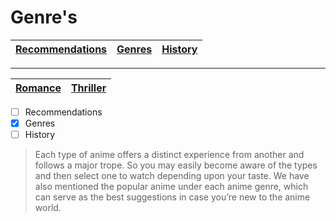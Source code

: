 # Genre's
| [Recommendations](Recs/RecsMain.md) | [Genres](Genres/GenreMain.md) | [History](History/HistoryMain.md)|
| ----------- | ----------- |-----------------|
---
| [Romance](Romance/DominiqueRom.md) | [Thriller](Thriller/KaylaThriller.md) | 
| ----------- | ----------- 
- [ ] Recommendations
- [x] Genres
- [ ] History

> Each type of anime offers a distinct experience from another and follows a major trope. So you may easily become aware of the types and then select one to watch depending upon your taste. We have also mentioned the popular anime under each anime genre, which can serve as the best suggestions in case you’re new to the anime world.

